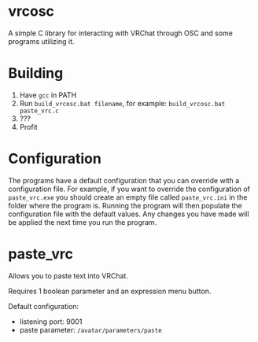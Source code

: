 # vrcosc
A simple C library for interacting with VRChat through OSC and some programs utilizing it.

# Building
1. Have `gcc` in PATH
2. Run `build_vrcosc.bat filename`, for example: `build_vrcosc.bat paste_vrc.c`
3. ???
4. Profit

# Configuration
The programs have a default configuration that you can override with a configuration file. For example, if you want to override the configuration of `paste_vrc.exe` you should create an empty file called `paste_vrc.ini` in the folder where the program is. Running the program will then populate the configuration file with the default values. Any changes you have made will be applied the next time you run the program.

# paste_vrc
Allows you to paste text into VRChat.

Requires 1 boolean parameter and an expression menu button.

Default configuration:
- listening port: 9001
- paste parameter: `/avatar/parameters/paste`
